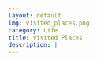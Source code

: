 ```yaml
---
layout: default
img: visited_places.png
category: Life
title: Visited Places
description: |
---
```


